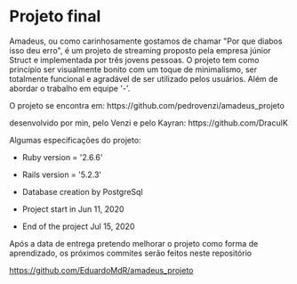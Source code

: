 # Projeto final

Amadeus, ou como carinhosamente gostamos de chamar "Por que diabos isso deu erro", é um projeto de streaming proposto pela empresa júnior Struct e implementada por três jovens pessoas. O projeto tem como princípio ser visualmente bonito com um toque de minimalismo, ser totalmente funcional e agradável de ser utilizado pelos usuários. Além de abordar o trabalho em equipe '-'.
<p>O projeto se encontra em: https://github.com/pedrovenzi/amadeus_projeto</p>
<p>desenvolvido por min, pelo Venzi e pelo Kayran: https://github.com/DraculK </p>

Algumas especificações do projeto:

* Ruby version = '2.6.6'

* Rails version = '5.2.3'

* Database creation by PostgreSql

* Project start in Jun 11, 2020

* End of the project Jul 15, 2020

<p>Após a data de entrega pretendo melhorar o projeto como forma de aprendizado, os próximos commites serão feitos neste repositório

https://github.com/EduardoMdR/amadeus_projeto </p>
